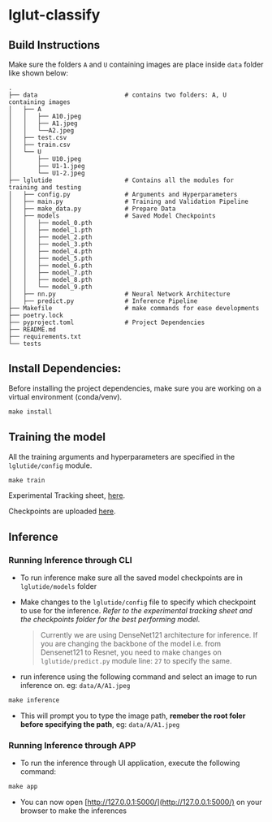 # lglut-classify

## Build Instructions

Make sure the folders `A` and `U` containing images are place inside `data` folder like shown below:

```
.
├── data                        # contains two folders: A, U containing images
│   ├── A
│   │   ├── A10.jpeg
│   │   ├── A1.jpeg
│   │   └──A2.jpeg
│   ├── test.csv
│   ├── train.csv
│   └── U
│       ├── U10.jpeg
│       ├── U1-1.jpeg
│       └── U1-2.jpeg
├── lglutide                    # Contains all the modules for training and testing
│   ├── config.py               # Arguments and Hyperparameters
│   ├── main.py                 # Training and Validation Pipeline
│   ├── make_data.py            # Prepare Data
│   ├── models                  # Saved Model Checkpoints
│   │   ├── model_0.pth
│   │   ├── model_1.pth
│   │   ├── model_2.pth
│   │   ├── model_3.pth
│   │   ├── model_4.pth
│   │   ├── model_5.pth
│   │   ├── model_6.pth
│   │   ├── model_7.pth
│   │   ├── model_8.pth
│   │   └── model_9.pth
│   ├── nn.py                   # Neural Network Architecture
│   ├── predict.py              # Inference Pipeline
├── Makefile                    # make commands for ease developments
├── poetry.lock
├── pyproject.toml              # Project Dependencies
├── README.md
├── requirements.txt
└── tests

```

## Install Dependencies:

Before installing the project dependencies, make sure you are working on a virtual environment (conda/venv).

```python
make install
```

## Training the model

All the training arguments and hyperparameters are specified in the `lglutide/config` module.

```python
make train
```

Experimental Tracking sheet, [here](https://docs.google.com/spreadsheets/d/1DmFIhJwqj8ycNwWOrjpQC0-0WqSbJ-j2mNQz9H3F-Zc/edit?usp=sharing).

Checkpoints are uploaded [here](https://1drv.ms/f/s!Aprh41uH8yH1gcgVAU4c6iVMpqxP2Q?e=W6YBo3).


## Inference
### Running Inference through CLI

- To run inference make sure all the saved model checkpoints are in `lglutide/models` folder

- Make changes to the `lglutide/config` file to specify which checkpoint to use for the inference. _Refer to the experimental tracking sheet and the checkpoints folder for the best performing model._
    > Currently we are using DenseNet121 architecture for inference.
    > If you are changing the backbone of the model i.e. from Densenet121 to Resnet, you need to make changes on `lglutide/predict.py` module line: `27` to specify the same.

- run inference using the following command and select an image to run inference on. eg: `data/A/A1.jpeg`

```python
make inference
```
- This will prompt you to type the image path, **remeber the root foler before specifying the path**, eg: `data/A/A1.jpeg`

### Running Inference through APP

- To run the inference through UI application, execute the following command:

```python
make app
```

- You can now open [http://127.0.0.1:5000/](http://127.0.0.1:5000/) on your browser to make the inferences

